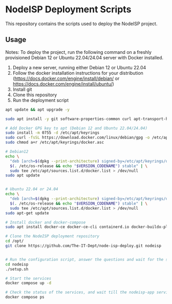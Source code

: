 # NodeISP Deployment Scripts

This repository contains the scripts used to deploy the NodeISP project.

## Usage

Notes: To deploy the project, run the following command on a freshly provisioned Debian 12 or Ubuntu 22.04/24.04 server
with Docker installed.

1. Deploy a new server, running either Debian 12 or Ubuntu 22.04
2. Follow the docker installation instructions for your distribution (https://docs.docker.com/engine/install/debian/
   or https://docs.docker.com/engine/install/ubuntu/)
3. Install git
4. Clone this repository
5. Run the deployment script

```bash
apt update && apt upgrade -y

sudo apt install -y git software-properties-common curl apt-transport-https ca-certificates

# Add Docker GPG key to apt (Debian 12 and Ubuntu 22.04/24.04)
sudo install -m 0755 -d /etc/apt/keyrings
sudo curl -fsSL https://download.docker.com/linux/debian/gpg -o /etc/apt/keyrings/docker.asc
sudo chmod a+r /etc/apt/keyrings/docker.asc

# Debian12 
echo \
  "deb [arch=$(dpkg --print-architecture) signed-by=/etc/apt/keyrings/docker.asc] https://download.docker.com/linux/debian \
  $(. /etc/os-release && echo "$VERSION_CODENAME") stable" | \
  sudo tee /etc/apt/sources.list.d/docker.list > /dev/null
sudo apt update


# Ubuntu 22.04 or 24.04
echo \
  "deb [arch=$(dpkg --print-architecture) signed-by=/etc/apt/keyrings/docker.asc] https://download.docker.com/linux/ubuntu \
  $(. /etc/os-release && echo "$VERSION_CODENAME") stable" | \
  sudo tee /etc/apt/sources.list.d/docker.list > /dev/null
sudo apt-get update

# Install docker and docker-compose
sudo apt install docker-ce docker-ce-cli containerd.io docker-buildx-plugin docker-compose-plugin

# Clone the NodeISP deployment repository
cd /opt/
git clone https://github.com/The-IT-Dept/node-isp-deploy.git nodeisp


# Run the configuration script, answer the questions and wait for the script to finish
cd nodeisp
./setup.sh

# Start the services
docker compose up -d

# Check the status of the services, and wait till the nodeisp-app service is healthy.
docker compose ps
```
